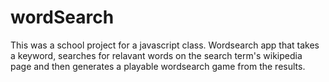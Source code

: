 wordSearch
==========

This was a school project for a javascript class. Wordsearch app that takes a keyword, searches for relavant words on the search term's wikipedia page and then generates a playable wordsearch game from the results.
